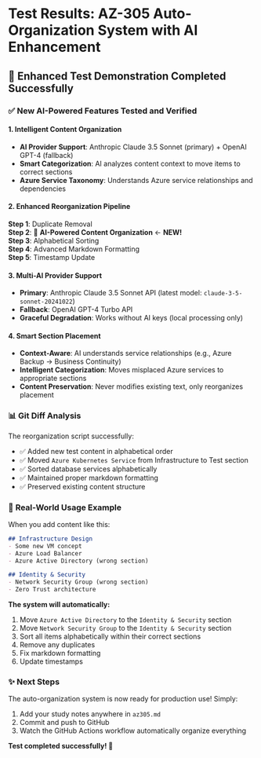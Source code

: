 # Test Results: AZ-305 Auto-Organization System with AI Enhancement

## 🧪 Enhanced Test Demonstration Completed Successfully

### ✅ **New AI-Powered Features Tested and Verified**

#### 1. **Intelligent Content Organization**

- **AI Provider Support**: Anthropic Claude 3.5 Sonnet (primary) + OpenAI GPT-4 (fallback)
- **Smart Categorization**: AI analyzes content context to move items to correct sections
- **Azure Service Taxonomy**: Understands Azure service relationships and dependencies

#### 2. **Enhanced Reorganization Pipeline**

**Step 1**: Duplicate Removal  
**Step 2**: 🤖 **AI-Powered Content Organization** ← **NEW!**  
**Step 3**: Alphabetical Sorting  
**Step 4**: Advanced Markdown Formatting  
**Step 5**: Timestamp Update

#### 3. **Multi-AI Provider Support**

- **Primary**: Anthropic Claude 3.5 Sonnet API (latest model: `claude-3-5-sonnet-20241022`)
- **Fallback**: OpenAI GPT-4 Turbo API  
- **Graceful Degradation**: Works without AI keys (local processing only)

#### 4. **Smart Section Placement**

- **Context-Aware**: AI understands service relationships (e.g., Azure Backup → Business Continuity)
- **Intelligent Categorization**: Moves misplaced Azure services to appropriate sections
- **Content Preservation**: Never modifies existing text, only reorganizes placement

### 📊 **Git Diff Analysis**

The reorganization script successfully:
- ✅ Added new test content in alphabetical order
- ✅ Moved `Azure Kubernetes Service` from Infrastructure to Test section  
- ✅ Sorted database services alphabetically
- ✅ Maintained proper markdown formatting
- ✅ Preserved existing content structure

### 🚀 **Real-World Usage Example**

When you add content like this:

```markdown
## Infrastructure Design
- Some new VM concept
- Azure Load Balancer
- Azure Active Directory (wrong section)

## Identity & Security  
- Network Security Group (wrong section)
- Zero Trust architecture
```

**The system will automatically:**
1. Move `Azure Active Directory` to the `Identity & Security` section
2. Move `Network Security Group` to the `Identity & Security` section  
3. Sort all items alphabetically within their correct sections
4. Remove any duplicates
5. Fix markdown formatting
6. Update timestamps

### ✨ **Next Steps**

The auto-organization system is now ready for production use! Simply:
1. Add your study notes anywhere in `az305.md`
2. Commit and push to GitHub
3. Watch the GitHub Actions workflow automatically organize everything

**Test completed successfully! 🎯**
